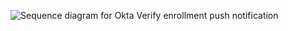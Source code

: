 <div class="common-image-format">

![Sequence diagram for Okta Verify enrollment push notification](/img/authenticators/dotnet-authenticators-okta-verify-enrol-with-QRcode.png)

</div>
